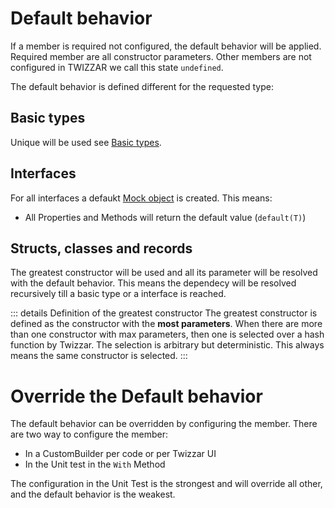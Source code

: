<script setup lang="ts">
import DocImg from '../../components/DocImg.vue'

// image source
import TwizzarDefaultBehaviorFlow from '../images/Twizzar_Deafult_Behaviour_Flow.svg';
</script>

# Default behavior

If a member is required not configured, the default behavior will be applied. Required member are all constructor parameters. Other members are not configured in TWIZZAR we call this state `undefined`.

The default behavior is defined different for the requested type:

## Basic types

Unique will be used see [Basic types](./basic-types).

## Interfaces

For all interfaces a defaukt [Mock object](https://github.com/moq/moq4) is created. This means:

- All Properties and Methods will return the default value (`default(T)`)

## Structs, classes and records

The greatest constructor will be used and all its parameter will be resolved with the default behavior. This means the dependecy will be resolved recursively till a basic type or a interface is reached.

::: details Definition of the greatest constructor
The greatest constructor is defined as the constructor with the **most parameters**. When there are more than one constructor with max parameters, then one is selected over a hash function by Twizzar. The selection is arbitrary but deterministic. This always means the same constructor is selected.
:::

# Override the Default behavior

The default behavior can be overridden by configuring the member. There are two way to configure the member:

- In a CustomBuilder per code or per Twizzar UI
- In the Unit test in the `With` Method

The configuration in the Unit Test is the strongest and will override all other, and the default behavior is the weakest.

<DocImg :src="TwizzarDefaultBehaviorFlow" alt="Default behavior override flow"/>
